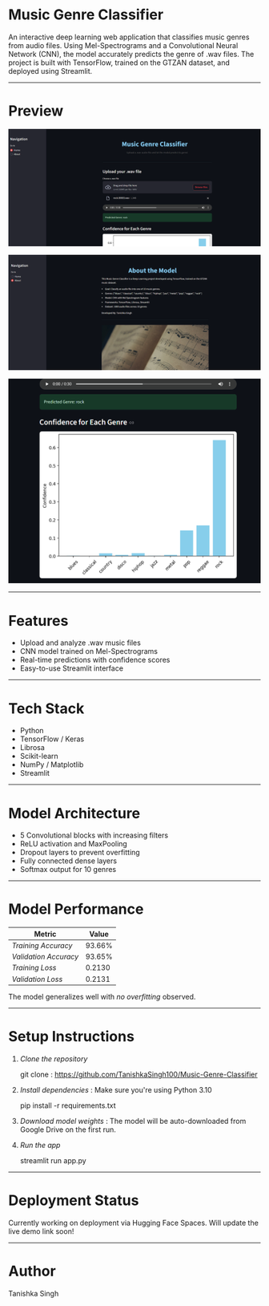 # Music Genre Classifier

An interactive deep learning web application that classifies music genres from audio files. Using Mel-Spectrograms and a Convolutional Neural Network (CNN), the model accurately predicts the genre of .wav files. The project is built with TensorFlow, trained on the GTZAN dataset, and deployed using Streamlit.

---

# Preview

[![Home Page](https://raw.githubusercontent.com/TanishkaSingh100/Music-Genre-Classifier/main/image/home.png)](https://raw.githubusercontent.com/TanishkaSingh100/Music-Genre-Classifier/main/image/home.png)

[![About Page](https://raw.githubusercontent.com/TanishkaSingh100/Music-Genre-Classifier/main/image/about.png)](https://raw.githubusercontent.com/TanishkaSingh100/Music-Genre-Classifier/main/image/about.png)

[![Confidence Chart](https://raw.githubusercontent.com/TanishkaSingh100/Music-Genre-Classifier/main/image/confidence.png)](https://raw.githubusercontent.com/TanishkaSingh100/Music-Genre-Classifier/main/image/confidence.png)

---

# Features

- Upload and analyze .wav music files
- CNN model trained on Mel-Spectrograms
- Real-time predictions with confidence scores
- Easy-to-use Streamlit interface

---

# Tech Stack

- Python
- TensorFlow / Keras
- Librosa
- Scikit-learn
- NumPy / Matplotlib
- Streamlit

---

# Model Architecture

- 5 Convolutional blocks with increasing filters
- ReLU activation and MaxPooling
- Dropout layers to prevent overfitting
- Fully connected dense layers
- Softmax output for 10 genres

---

# Model Performance

| Metric               | Value           |
|----------------------|-----------------|
| *Training Accuracy*| 93.66%          |
| *Validation Accuracy* | 93.65%      |
| *Training Loss*    | 0.2130          |
| *Validation Loss*  | 0.2131          |

The model generalizes well with *no overfitting* observed.

---

# Setup Instructions

1. *Clone the repository*
   
   git clone : https://github.com/TanishkaSingh100/Music-Genre-Classifier

2. *Install dependencies* :
   Make sure you're using Python 3.10

   pip install -r requirements.txt

3. *Download model weights* :
   The model will be auto-downloaded from Google Drive on the first run.


4. *Run the app*

    streamlit run app.py

---

 # Deployment Status
 Currently working on deployment via Hugging Face Spaces.
Will update the live demo link soon!

---

 # Author

Tanishka Singh
